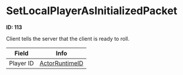 # SetLocalPlayerAsInitializedPacket

__ID: 113__

Client tells the server that the client is ready to roll.

<table><thead><tr><th>Field</th><th>Info</th></tr></thead><tbody>
<tr><td>Player ID</td><td><a href="../types/ActorRuntimeID.md">ActorRuntimeID</a></td></tr>
</tbody></table>